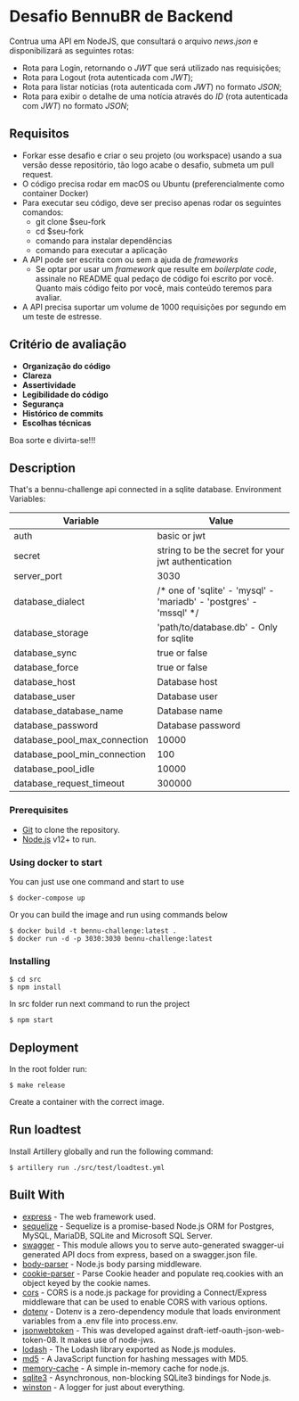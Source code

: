 # Desafio BennuBR de Backend

Contrua uma API em NodeJS, que consultará o arquivo _news.json_ e disponibilizará as seguintes rotas:

- Rota para Login, retornando o _JWT_ que será utilizado nas requisições;
- Rota para Logout (rota autenticada com _JWT_);
- Rota para listar notícias (rota autenticada com _JWT_) no formato _JSON_;
- Rota para exibir o detalhe de uma notícia através do _ID_ (rota autenticada com _JWT_) no formato _JSON_;

## Requisitos
-   Forkar esse desafio e criar o seu projeto (ou workspace) usando a sua versão desse repositório, tão logo acabe o desafio, submeta um pull request.
-   O código precisa rodar em macOS ou Ubuntu (preferencialmente como container Docker)
-   Para executar seu código, deve ser preciso apenas rodar os seguintes comandos:
    -   git clone \$seu-fork
    -   cd \$seu-fork
    -   comando para instalar dependências
    -   comando para executar a aplicação
-   A API pode ser escrita com ou sem a ajuda de _frameworks_
    -   Se optar por usar um _framework_ que resulte em _boilerplate code_, assinale no README qual pedaço de código foi escrito por você. Quanto mais código feito por você, mais conteúdo teremos para avaliar.
-   A API precisa suportar um volume de 1000 requisições por segundo em um teste de estresse.

## Critério de avaliação

-   **Organização do código**
-   **Clareza**
-   **Assertividade**
-   **Legibilidade do código**
-   **Segurança**
-   **Histórico de commits**
-   **Escolhas técnicas**

Boa sorte e divirta-se!!!

## Description

That's a bennu-challenge api connected in a sqlite database.
Environment Variables:

| Variable                      | Value                                                                 |
| ----------------------------- | --------------------------------------------------------------------- |
| auth                          | basic or jwt                                                          |
| secret                        | string to be the secret for your jwt authentication                   |
| server_port                   | 3030                                                                  |
| database_dialect              | /* one of 'sqlite' - 'mysql' - 'mariadb' - 'postgres' - 'mssql' */    |
| database_storage              | 'path/to/database.db'  - Only for sqlite                              |
| database_sync                 | true or false                                                         |
| database_force                | true or false                                                         |
| database_host                 | Database host                                                         |
| database_user                 | Database user                                                         |
| database_database_name        | Database name                                                         |
| database_password             | Database password                                                     |
| database_pool_max_connection  | 10000                                                                 |
| database_pool_min_connection  | 100                                                                   |
| database_pool_idle            | 10000                                                                 |
| database_request_timeout      | 300000                                                                |

### Prerequisites

- [Git](https://git-scm.com/) to clone the repository.
- [Node.js](https://nodejs.org/) v12+ to run.

### Using docker to start

You can just use one command and start to use

```
$ docker-compose up
```

Or you can build the image and run using commands below

```
$ docker build -t bennu-challenge:latest .
$ docker run -d -p 3030:3030 bennu-challenge:latest
```

### Installing

```
$ cd src
$ npm install
```

In src folder run next command to run the project

```
$ npm start
```

## Deployment

In the root folder run:

```
$ make release
```

Create a container with the correct image.

## Run loadtest

Install Artillery globally and run the following command:

```
$ artillery run ./src/test/loadtest.yml
```

## Built With

* [express](https://expressjs.com/pt-br/) - The web framework used.
* [sequelize](https://sequelize.org/) - Sequelize is a promise-based Node.js ORM for Postgres, MySQL, MariaDB, SQLite and Microsoft SQL Server.
* [swagger](https://www.npmjs.com/package/swagger-ui-express) - This module allows you to serve auto-generated swagger-ui generated API docs from express, based on a swagger.json file.
* [body-parser](https://www.npmjs.com/package/body-parser) - Node.js body parsing middleware.
* [cookie-parser](https://www.npmjs.com/package/cookie-parser) - Parse Cookie header and populate req.cookies with an object keyed by the cookie names.
* [cors](https://www.npmjs.com/package/cors) - CORS is a node.js package for providing a Connect/Express middleware that can be used to enable CORS with various options.
* [dotenv](https://www.npmjs.com/package/dotenv) - Dotenv is a zero-dependency module that loads environment variables from a .env file into process.env.
* [jsonwebtoken](https://www.npmjs.com/package/jsonwebtoken) - This was developed against draft-ietf-oauth-json-web-token-08. It makes use of node-jws.
* [lodash](https://www.npmjs.com/package/lodash) - The Lodash library exported as Node.js modules.
* [md5](https://www.npmjs.com/package/md5) - A JavaScript function for hashing messages with MD5.
* [memory-cache](https://www.npmjs.com/package/memory-cache) - A simple in-memory cache for node.js.
* [sqlite3](https://www.npmjs.com/package/sqlite3) - Asynchronous, non-blocking SQLite3 bindings for Node.js.
* [winston](https://www.npmjs.com/package/winston) - A logger for just about everything.

